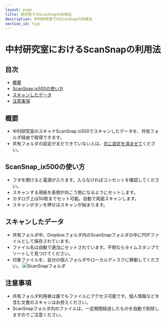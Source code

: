 ```yaml
---
layout: page
title: 研究室でのScanSnapの利用法
description: 中村研究室でのScanSnapの利用法
section_id: tips
---
```


# 中村研究室におけるScanSnapの利用法

## 目次
* [概要](#概要)
* [ScanSnap ix500の使い方](#ScanSnap_ix500の使い方)
* [スキャンしたデータ](#スキャンしたデータ)
* [注意事項](#注意事項)

<a name="概要"></a>
## 概要
* 中村研究室のスキャナScanSnap ix500でスキャンしたデータを、共有フォルダ経由で取得できます。
* 共有フォルダの設定がまだできていない人は、[先に設定を済ませて]({{site.baseurl}}/nas)ください。

<a name="ScanSnap_ix500の使い方"></a>
## ScanSnap_ix500の使い方
* フタを開けると電源が入ります。入らなければコンセントを確認してください。
* スキャンする用紙を表側が向こう側になるようにセットします。
* カタログ上は50枚までセット可能。自動で両面スキャンします。
* スキャンボタンを押せはスキャンが始まります。

<a name="スキャンしたデータ"></a>
## スキャンしたデータ
* 共有フォルダ中、Dropboxフォルダ内のScanSnapフォルダの中にPDFファイルとして保存されています。
* ファイル名は自動で適当にセットされています。不明ならタイムスタンプでソートして見つけてください。
* 対象ファイルを、自分の個人フォルダやローカルディスクに移動してください。
![ScanSnapフォルダ]({{site.baseurl}}/images/fy2017/20170421scansnap_folder.png)

<a name="注意事項"></a>
## 注意事項
* 共有フォルダ利用者は誰でもファイルにアクセス可能です。個人情報などを含む文書のスキャンはお控えください。
* ScanSnapフォルダ内のファイルは、一定期間経過したものを自動で削除しますのでご注意ください。
